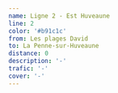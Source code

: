 ```yaml
---
name: Ligne 2 - Est Huveaune
line: 2
color: '#b91c1c'
from: Les plages David
to: La Penne-sur-Huveaune
distance: 0
description: '-'
trafic: '-'
cover: '-'
---
```

